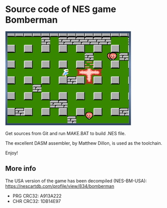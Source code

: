 # Source code of NES game Bomberman

![JPG](/imgstore/whc4f9a3ebbbf486.jpg)

Get sources from Git and run MAKE.BAT to build .NES file.

The excellent DASM assembler, by Matthew Dillon, is used as the toolchain.

Enjoy!

## More info

The USA version of the game has been decompiled (NES-BM-USA): https://nescartdb.com/profile/view/834/bomberman

- PRG CRC32: A913A222
- CHR CRC32: 1DB14E97
